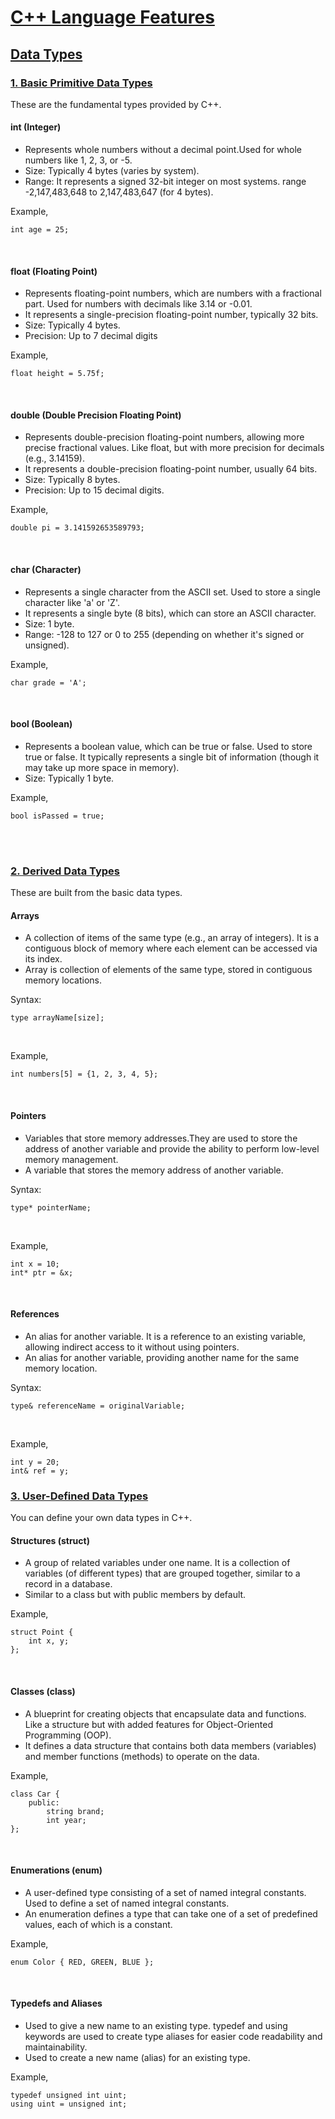 # [C++ Language Features](#c-language-features)

## [Data Types](#data-types)

###  [1. Basic Primitive Data Types](#1-basic-primitive-data-types)
These are the fundamental types provided by C++.

#### int (Integer)
 - Represents whole numbers without a decimal point.Used for whole numbers like 1, 2, 3, or -5.
 - Size: Typically 4 bytes (varies by system).
 - Range: It represents a signed 32-bit integer on most systems. range -2,147,483,648 to 2,147,483,647 (for 4 bytes).

Example,
```
int age = 25;
```
<br>

#### float (Floating Point)
 - Represents floating-point numbers, which are numbers with a fractional part. Used for numbers with decimals like 3.14 or -0.01.
 - It represents a single-precision floating-point number, typically 32 bits.
 - Size: Typically 4 bytes.
 - Precision: Up to 7 decimal digits

Example,
```
float height = 5.75f;
```
<br>

#### double (Double Precision Floating Point)
 - Represents double-precision floating-point numbers, allowing more precise fractional values. Like float, but with more precision for decimals (e.g., 3.14159). 
 - It represents a double-precision floating-point number, usually 64 bits.
 - Size: Typically 8 bytes.
 - Precision: Up to 15 decimal digits.

Example,
```
double pi = 3.141592653589793;
```
<br>

#### char (Character)
 - Represents a single character from the ASCII set. Used to store a single character like 'a' or 'Z'. 
 - It represents a single byte (8 bits), which can store an ASCII character.
 - Size: 1 byte.
 - Range: -128 to 127 or 0 to 255 (depending on whether it's signed or unsigned).

Example,
```
char grade = 'A';
```
<br>

#### bool (Boolean)
 - Represents a boolean value, which can be true or false. Used to store true or false. It typically represents a single bit of information (though it may take up more space in memory).
 - Size: Typically 1 byte.

Example,
```
bool isPassed = true;
```
<br>
<br>


###  [2. Derived Data Types](#2-derived-data-types)

These are built from the basic data types.


#### Arrays
 - A collection of items of the same type (e.g., an array of integers). It is a contiguous block of memory where each element can be accessed via its index.
 - Array is collection of elements of the same type, stored in contiguous memory locations.

Syntax:
```
type arrayName[size];
```
<br>

Example,
```
int numbers[5] = {1, 2, 3, 4, 5};
```
<br>


#### Pointers
 - Variables that store memory addresses.They are used to store the address of another variable and provide the ability to perform low-level memory management. 
 - A variable that stores the memory address of another variable.


Syntax:
```
type* pointerName;
```
<br>

Example,
```
int x = 10;
int* ptr = &x;
```
<br>


#### References
 - An alias for another variable. It is a reference to an existing variable, allowing indirect access to it without using pointers.
 - An alias for another variable, providing another name for the same memory location.

Syntax:
```
type& referenceName = originalVariable;
```
<br>

Example,
```
int y = 20;
int& ref = y;
```








### [3. User-Defined Data Types](#3-user-defined-data-types)

You can define your own data types in C++.

#### Structures (struct)
 - A group of related variables under one name. It is a collection of variables (of different types) that are grouped together, similar to a record in a database. 
 - Similar to a class but with public members by default.

Example,
```
struct Point {
    int x, y;
};
```
<br>


#### Classes (class)
 - A blueprint for creating objects that encapsulate data and functions. Like a structure but with added features for Object-Oriented Programming (OOP).
 - It defines a data structure that contains both data members (variables) and member functions (methods) to operate on the data.

Example,
```
class Car {
    public:
        string brand;
        int year;
};
```
<br>


#### Enumerations (enum)
 - A user-defined type consisting of a set of named integral constants. Used to define a set of named integral constants.
 - An enumeration defines a type that can take one of a set of predefined values, each of which is a constant.

Example,
```
enum Color { RED, GREEN, BLUE };
```
<br>


#### Typedefs and Aliases
 - Used to give a new name to an existing type. typedef and using keywords are used to create type aliases for easier code readability and maintainability.
 - Used to create a new name (alias) for an existing type.

Example,
```
typedef unsigned int uint;
using uint = unsigned int;
```



